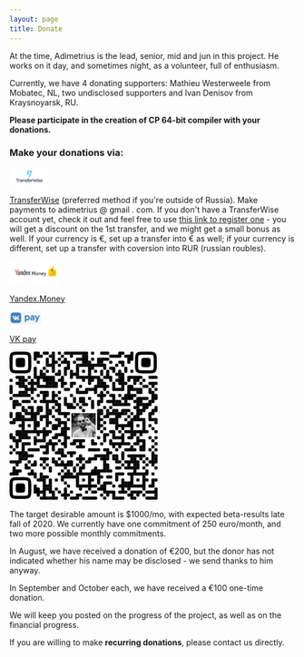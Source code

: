 ```yaml
---
layout: page
title: Donate
---
```



At the time, Adimetrius is the lead, senior, mid and jun in this project\. He works on it day, and sometimes night, as a volunteer, full of enthusiasm\.

Currently, we have 4 donating supporters: Mathieu Westerweele from Mobatec, NL, two undisclosed supporters and Ivan Denisov from Kraysnoyarsk, RU\.



**Please participate in the creation of CP 64\-bit compiler with your donations\.** 

### Make your donations via:

![](/img/transferwise.png)

[TransferWise](https://transferwise.com/transferFlow#/enterpayment) \(preferred method if you're outside of Russia\)\. Make payments to adimetrius @ gmail \. com\. If you don't have a TransferWise account yet, check it out and feel free to use [this link to register one](https://transferwise.com/invite/u/antond59) \- you will get a discount on the 1st transfer, and we might get a small bonus as well\. If your currency is €, set up a transfer into € as well; if your currency is different, set up a transfer with coversion into RUR \(russian roubles\)\.

![](/img/yandexmoney.png)

[Yandex\.Money](https://money.yandex.ru/to/41001581613161)

![](/img/vkpay.png)

[VK pay](https://vk.com/vkpay#action=transfer-to-user&user_id=237579995)

![](/img/VKpayQR.png "VK Pay QR code for adimetrius")

The target desirable amount is $1000/mo, with expected beta\-results late fall of 2020\. We currently have one commitment of 250 euro/month, and two more possible monthly commitments\.

In August, we have received a donation of €200, but the donor has not indicated whether his name may be disclosed \- we send thanks to him anyway\.

In September and October each, we have received a €100 one\-time donation\.



We will keep you posted on the progress of the project, as well as on the financial progress\.



If you are willing to make **recurring donations**, please contact us directly\.

